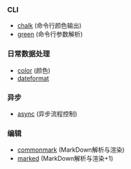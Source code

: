 ### CLI

- [chalk](https://www.npmjs.com/package/chalk) (命令行颜色输出)
- [green](https://www.npmjs.com/package/green) (命令行参数解析)

### 日常数据处理

- [color](https://www.npmjs.com/package/color) (颜色)
- [dateformat]()

### 异步

- [async](https://www.npmjs.com/package/async) (异步流程控制)

### 编辑

- [commonmark](https://www.npmjs.com/package/commonmark) (MarkDown解析与渲染)
- [marked](https://www.npmjs.com/package/marked) (MarkDown解析与渲染+1)

###